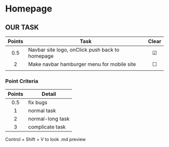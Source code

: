 # Homepage
## OUR TASK
| Points | Task                                            |  Clear  |
|:------:|-------------------------------------------------|:-------:|
|  0.5   | Navbar site logo, onClick push back to homepage | &#9745; |
|   2    | Make navbar hamburger menu for mobile site      | &#9744; |
|        |                                                 |         |


### Point Criteria
| Points | Detail           |
|:------:|------------------|
|  0.5   | fix bugs         |
|   1    | normal task      |
|   2    | normal-long task |
|   3    | complicate task  |

Control + Shift + V to look .md preview